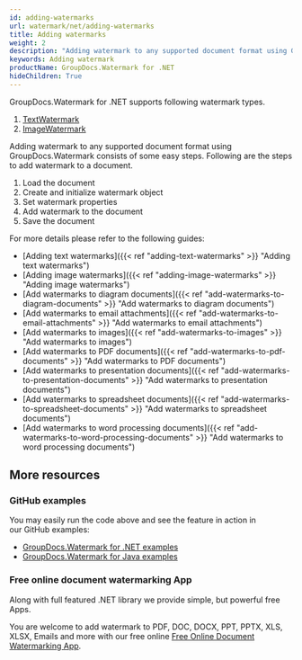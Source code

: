 ```yaml
---
id: adding-watermarks
url: watermark/net/adding-watermarks
title: Adding watermarks
weight: 2
description: "Adding watermark to any supported document format using GroupDocs.Watermark consists of some easy steps"
keywords: Adding watermark
productName: GroupDocs.Watermark for .NET
hideChildren: True
---
```

GroupDocs.Watermark for .NET supports following watermark types.

1. [TextWatermark](https://reference.groupdocs.com/net/watermark/groupdocs.watermark.watermarks/textwatermark)
2. [ImageWatermark](https://reference.groupdocs.com/net/watermark/groupdocs.watermark.watermarks/imagewatermark)

Adding watermark to any supported document format using GroupDocs.Watermark consists of some easy steps. Following are the steps to add watermark to a document.

1. Load the document
2. Create and initialize watermark object
3. Set watermark properties
4. Add watermark to the document
5. Save the document

For more details please refer to the following guides:

* [Adding text watermarks]({{< ref "adding-text-watermarks" >}} "Adding text watermarks")
* [Adding image watermarks]({{< ref "adding-image-watermarks" >}} "Adding image watermarks")
* [Add watermarks to diagram documents]({{< ref "add-watermarks-to-diagram-documents" >}} "Add watermarks to diagram documents")
* [Add watermarks to email attachments]({{< ref "add-watermarks-to-email-attachments" >}} "Add watermarks to email attachments")
* [Add watermarks to images]({{< ref "add-watermarks-to-images" >}} "Add watermarks to images")
* [Add watermarks to PDF documents]({{< ref "add-watermarks-to-pdf-documents" >}} "Add watermarks to PDF documents")
* [Add watermarks to presentation documents]({{< ref "add-watermarks-to-presentation-documents" >}} "Add watermarks to presentation documents")
* [Add watermarks to spreadsheet documents]({{< ref "add-watermarks-to-spreadsheet-documents" >}} "Add watermarks to spreadsheet documents")
* [Add watermarks to word processing documents]({{< ref "add-watermarks-to-word-processing-documents" >}} "Add watermarks to word processing documents")

## More resources

### GitHub examples

You may easily run the code above and see the feature in action in our GitHub examples:

* [GroupDocs.Watermark for .NET examples](https://github.com/groupdocs-watermark/GroupDocs.Watermark-for-.NET)
* [GroupDocs.Watermark for Java examples](https://github.com/groupdocs-watermark/GroupDocs.Watermark-for-Java)

### Free online document watermarking App

Along with full featured .NET library we provide simple, but powerful free Apps.

You are welcome to add watermark to PDF, DOC, DOCX, PPT, PPTX, XLS, XLSX, Emails and more with our free online [Free Online Document Watermarking App](https://products.groupdocs.app/watermark).
